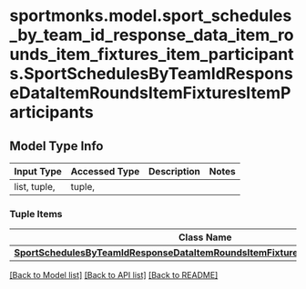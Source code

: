 # sportmonks.model.sport_schedules_by_team_id_response_data_item_rounds_item_fixtures_item_participants.SportSchedulesByTeamIdResponseDataItemRoundsItemFixturesItemParticipants

## Model Type Info
Input Type | Accessed Type | Description | Notes
------------ | ------------- | ------------- | -------------
list, tuple,  | tuple,  |  | 

### Tuple Items
Class Name | Input Type | Accessed Type | Description | Notes
------------- | ------------- | ------------- | ------------- | -------------
[**SportSchedulesByTeamIdResponseDataItemRoundsItemFixturesItemParticipantsItem**](SportSchedulesByTeamIdResponseDataItemRoundsItemFixturesItemParticipantsItem.md) | [**SportSchedulesByTeamIdResponseDataItemRoundsItemFixturesItemParticipantsItem**](SportSchedulesByTeamIdResponseDataItemRoundsItemFixturesItemParticipantsItem.md) | [**SportSchedulesByTeamIdResponseDataItemRoundsItemFixturesItemParticipantsItem**](SportSchedulesByTeamIdResponseDataItemRoundsItemFixturesItemParticipantsItem.md) |  | 

[[Back to Model list]](../../README.md#documentation-for-models) [[Back to API list]](../../README.md#documentation-for-api-endpoints) [[Back to README]](../../README.md)

